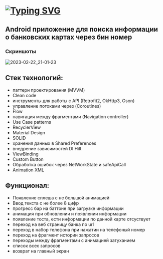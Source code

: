 # [![Typing SVG](https://readme-typing-svg.herokuapp.com?color=%2336BCF7&lines=Bin+App)](https://git.io/typing-svg)
## **Android приложение для поиска информации о банковских картах через бин номер**
### Скриншоты
![2023-02-22_21-01-23](https://user-images.githubusercontent.com/99983028/220702207-7216dc8a-b1c4-4893-847e-d96f65305944.png)

**Стек технологий:**
---------------------------------------
+ паттерн проектирования (MVVM) 
+ Clean code
+ инструменты для работы с API (Retrofit2, OkHttp3, Gson)
+ управление потоками через (Coroutines)
+ Flow
+ навигация между фрагментами (Navigation controller) 
+ Use Case patterns
+ RecyclerView 
+ Material Design
+ SOLID
+ хранения данных в Shared Preferences 
+ внедрение зависимостей DI Hilt
+ ViewBinding
+ Custom Button
+ Обработка ошибок через NetWorkState и safeApiCall
+ Animation XML

**Функционал:**
---------------------------------------
+ Появление сплеша с не большой анимацией
+ Ввод текста с не более 8 цифр
+ прогресс бар на баттоне при загрузке информации
+ анимация при обновлении и появлении информации
+ появление тоста, ести информации по данной карте отсуствует
+ переход на веб страницу банка по url 
+ переход в набор телефона при нажатии на телефоный номер
+ переход на фрагмент истории запросов
+ переходы между фрагментами с анимацией затуханием
+ список всех запросов
+ возврат на главный экран
